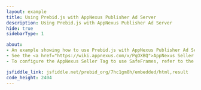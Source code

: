 ```yaml
---
layout: example
title: Using Prebid.js with AppNexus Publisher Ad Server
description: Using Prebid.js with AppNexus Publisher Ad Server
hide: true
sidebarType: 1

about:
- An example showing how to use Prebid.js with AppNexus Publisher Ad Server
- See the <a href="https://wiki.appnexus.com/x/PgOXBQ">AppNexus Seller Tag documentation</a> for more information
- To configure the AppNexus Seller Tag to use SafeFrames, refer to the <a href="https://wiki.appnexus.com/x/QgOXBQ">SafeFrame API Reference</a>.

jsfiddle_link: jsfiddle.net/prebid_org/7hc1gm8h/embedded/html,result
code_height: 2404
---
```

